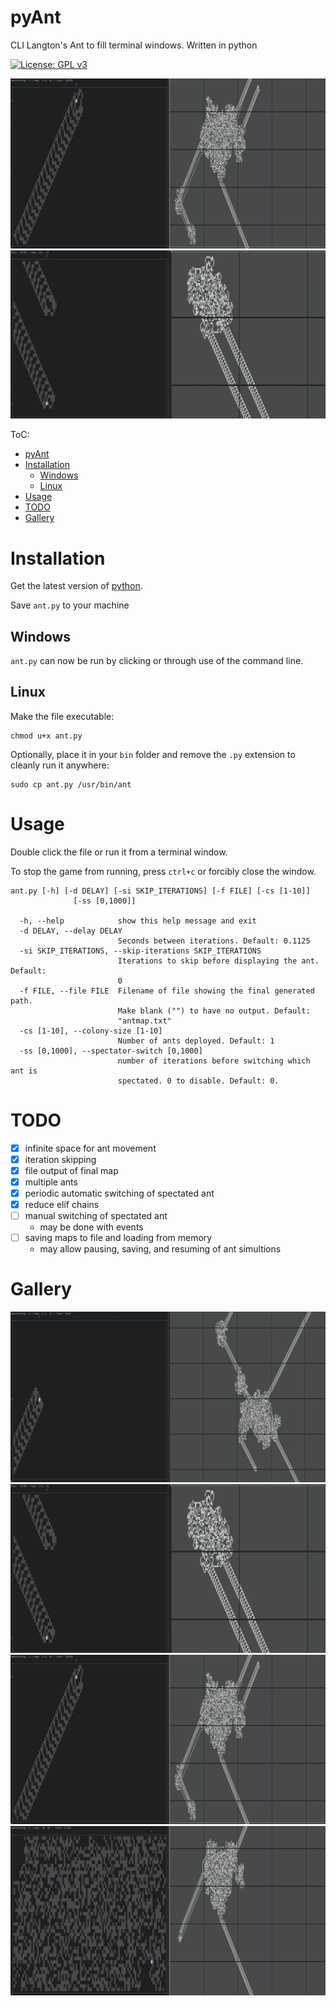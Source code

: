 # pyAnt
CLI Langton's Ant to fill terminal windows. Written in python

[![License: GPL v3](https://img.shields.io/badge/License-GPLv3-blue.svg)](https://www.gnu.org/licenses/gpl-3.0)

![ex3](./images/ex3.png)
![ex2](./images/ex2.png)

ToC:
- [pyAnt](#pyant)
- [Installation](#installation)
  - [Windows](#windows)
  - [Linux](#linux)
- [Usage](#usage)
- [TODO](#todo)
- [Gallery](#gallery)

# Installation

Get the latest version of [python](https://www.python.org/).

Save `ant.py` to your machine

## Windows

`ant.py` can now be run by clicking or through use of the command line.

## Linux

Make the file executable:
```
chmod u+x ant.py
```

Optionally,
place it in your `bin` folder and remove the `.py` extension to cleanly run it anywhere:
```
sudo cp ant.py /usr/bin/ant
```

# Usage
Double click the file or run it from a terminal window.

To stop the game from running, press `ctrl+c` or forcibly close the window.

```
ant.py [-h] [-d DELAY] [-si SKIP_ITERATIONS] [-f FILE] [-cs [1-10]]
              [-ss [0,1000]]

  -h, --help            show this help message and exit
  -d DELAY, --delay DELAY
                        Seconds between iterations. Default: 0.1125
  -si SKIP_ITERATIONS, --skip-iterations SKIP_ITERATIONS
                        Iterations to skip before displaying the ant. Default:
                        0
  -f FILE, --file FILE  Filename of file showing the final generated path.
                        Make blank ("") to have no output. Default:
                        "antmap.txt"
  -cs [1-10], --colony-size [1-10]
                        Number of ants deployed. Default: 1
  -ss [0,1000], --spectator-switch [0,1000]
                        number of iterations before switching which ant is
                        spectated. 0 to disable. Default: 0.
```

# TODO
- [x] infinite space for ant movement
- [x] iteration skipping
- [x] file output of final map
- [x] multiple ants
- [x] periodic automatic switching of spectated ant
- [x] reduce elif chains
- [ ] manual switching of spectated ant
  - may be done with events
- [ ] saving maps to file and loading from memory
  - may allow pausing, saving, and resuming of ant simultions

# Gallery
![ex1](./images/ex1.png)
![ex2](./images/ex2.png)
![ex3](./images/ex3.png)
![ex4](./images/ex4.png)